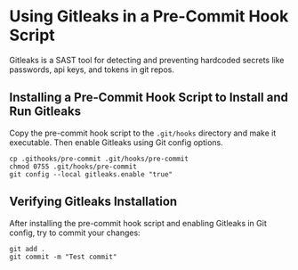 
# Using Gitleaks in a Pre-Commit Hook Script

Gitleaks is a SAST tool for detecting and preventing hardcoded secrets like passwords, api keys, and tokens in git repos.

## Installing a Pre-Commit Hook Script to Install and Run Gitleaks

Copy the pre-commit hook script to the `.git/hooks` directory and make it executable. Then enable Gitleaks using Git config options.

```
cp .githooks/pre-commit .git/hooks/pre-commit
chmod 0755 .git/hooks/pre-commit
git config --local gitleaks.enable "true"
```

## Verifying Gitleaks Installation

After installing the pre-commit hook script and enabling Gitleaks in Git config, try to commit your changes:

```
git add .
git commit -m "Test commit"
```
